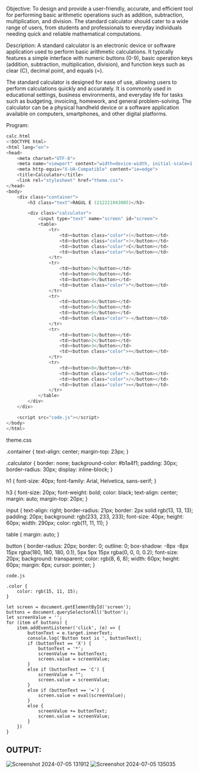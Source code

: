 Objective:
To design and provide a user-friendly, accurate, and efficient tool for performing basic arithmetic operations such as addition, subtraction, multiplication, and division. The standard calculator should cater to a wide range of users, from students and professionals to everyday individuals needing quick and reliable mathematical computations.

Description:
A standard calculator is an electronic device or software application used to perform basic arithmetic calculations. It typically features a simple interface with numeric buttons (0-9), basic operation keys (addition, subtraction, multiplication, division), and function keys such as clear (C), decimal point, and equals (=).

The standard calculator is designed for ease of use, allowing users to perform calculations quickly and accurately. It is commonly used in educational settings, business environments, and everyday life for tasks such as budgeting, invoicing, homework, and general problem-solving. The calculator can be a physical handheld device or a software application available on computers, smartphones, and other digital platforms.

Program:
```C
calc.html
<!DOCTYPE html>
<html lang="en">
<head>
    <meta charset="UTF-8">
    <meta name="viewport" content="width=device-width, initial-scale=1.0">
    <meta http-equiv="X-UA-Compatible" content="ie=edge">
    <title>Calculator</title>
    <link rel="stylesheet" href="theme.css">
</head>
<body>
    <div class="container">
        <h3 class="text">RAGUL E (212221043005)</h3>

        <div class="calculator">
            <input type="text" name="screen" id="screen">
            <table>
                <tr>
                    <td><button class="color">(</button></td>
                    <td><button class="color">)</button></td>
                    <td><button class="color">C</button></td>
                    <td><button class="color">%</button></td>
                </tr>
                <tr>
                    <td><button>7</button></td>
                    <td><button>8</button></td>
                    <td><button>9</button></td>
                    <td><button class="color">*</button></td>
                </tr>
                <tr>
                    <td><button>4</button></td>
                    <td><button>5</button></td>
                    <td><button>6</button></td>
                    <td><button class="color">-</button></td>
                </tr>
                <tr>
                    <td><button>1</button></td>
                    <td><button>2</button></td>
                    <td><button>3</button></td>
                    <td><button class="color">+</button></td>
                </tr>
                <tr>
                    <td><button>0</button></td>
                    <td><button class="color">.</button></td>
                    <td><button class="color">/</button></td>
                    <td><button class="color">=</button></td>
                </tr>
            </table>
        </div>
    </div>

    <script src="code.js"></script>
</body>
</html>
```
theme.css

.container {
    text-align: center;
    margin-top: 23px;
}

.calculator {
    border: none;
    background-color: #b1a4f1;
    padding: 30px;
    border-radius: 30px;
    display: inline-block;
}

h1 {
    font-size: 40px;
    font-family: Arial, Helvetica, sans-serif;
}

h3 {
    font-size: 20px;
    font-weight: bold;
    color: black;
    text-align: center;
    margin: auto;
    margin-top: 20px;
}

input {
    text-align: right;
    border-radius: 21px;
    border: 2px solid rgb(13, 13, 13);
    padding: 20px;
    background: rgb(233, 233, 233);
    font-size: 40px;
    height: 60px;
    width: 290px;
    color: rgb(11, 11, 11);
}

table {
    margin: auto;
}

button {
    border-radius: 20px;
    border: 0;
    outline: 0;
    box-shadow: -8px -8px 15px rgba(180, 180, 180, 0.1),  5px 5px 15px rgba(0, 0, 0, 0.2);
    font-size: 20px;
    background: transparent;
    color: rgb(8, 6, 8);
    width: 60px;
    height: 60px;
    margin: 6px;
    cursor: pointer;
}
```
code.js

.color {
    color: rgb(15, 11, 15);
}

let screen = document.getElementById('screen');
buttons = document.querySelectorAll('button');
let screenValue = '';
for (item of buttons) {
    item.addEventListener('click', (e) => {
        buttonText = e.target.innerText;
        console.log('Button text is ', buttonText);
        if (buttonText == 'X') {
            buttonText = '*';
            screenValue += buttonText;
            screen.value = screenValue;
        }
        else if (buttonText == 'C') {
            screenValue = "";
            screen.value = screenValue;
        }
        else if (buttonText == '=') {
            screen.value = eval(screenValue);
        }
        else {
            screenValue += buttonText;
            screen.value = screenValue;
        }
    })
}
```
## OUTPUT:
![Screenshot 2024-07-05 131912](https://github.com/R01ty/calculator.css/assets/142526219/6d6aaccb-338a-45b1-9e51-573c04b7506f)
![Screenshot 2024-07-05 135035](https://github.com/R01ty/calculator.css/assets/142526219/808789a0-ac4c-48b3-bfb4-a71b543533ab)


